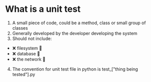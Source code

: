# What is a unit test

1. A small piece of code, could be a method, class or small group of classes
2. Generally developed by the developer developing the system
3. Should not include:

- :x: filesystem :file_folder:
- :x: database :orange_book:
- :x: the network :signal_strength:

4. The convention for unit test file in python is test\_["thing being tested"].py
